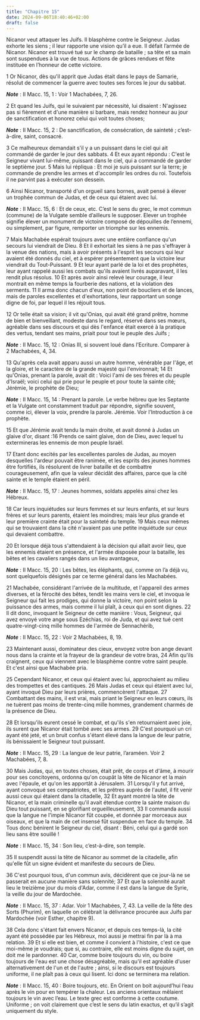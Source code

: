```yaml
---
title: "Chapitre 15"
date: 2024-09-06T18:40:46+02:00
draft: false
---
```



Nicanor veut attaquer les Juifs.
Il blasphème contre le Seigneur.
Judas exhorte les siens ; il leur rapporte une vision qu’il a eue.
Il défait l’armée de Nicanor.
Nicanor est trouvé tué sur le champ de bataille ; sa tête et sa main sont suspendues à la vue de tous.
Actions de grâces rendues et fête instituée en l’honneur de cette victoire.


1 Or Nicanor, dès qu'il apprit que Judas était dans le pays de Samarie, résolut de commencer la guerre avec toutes ses forces le jour du sabbat.

***Note*** :  II Macc. 15, 1 : Voir 1 Machabées, 7, 26.

2 Et quand les Juifs, qui le suivaient par nécessité, lui disaient : N'agissez pas si fièrement et d'une manière si barbare, mais rendez honneur au jour de sanctification et honorez celui qui voit toutes choses;

***Note*** :  II Macc. 15, 2 : De sanctification, de consécration, de sainteté ; c’est-à-dire, saint, consacré.

3 Ce malheureux demandait s'il y a un puissant dans le ciel qui ait commandé de garder le jour des sabbats. 4 Et eux ayant répondu : C'est le Seigneur vivant lui-même, puissant dans le ciel, qui a commandé de garder le septième jour. 5 Mais lui répliqua : Et moi je suis puissant sur la terre; je commande de prendre les armes et d'accomplir les ordres du roi. Toutefois il ne parvint pas à exécuter son dessein.


6 Ainsi Nicanor, transporté d'un orgueil sans bornes, avait pensé à élever un trophée commun de Judas, et de ceux qui étaient avec lui.

***Note*** :  II Macc. 15, 6 : Et de ceux, etc. C’est le sens du grec, le mot commun (commune) de la Vulgate semble d’ailleurs le supposer. Elever un trophée signifie élever un monument de victoire composé de dépouilles de l’ennemi, ou simplement, par figure, remporter un triomphe sur les ennemis.

7 Mais Machabée espérait toujours avec une entière confiance qu'un secours lui viendrait de Dieu. 8 Et il exhortait les siens à ne pas s'effrayer à la venue des nations, mais à avoir présents à l'esprit les secours qui leur avaient été donnés du ciel, et à espérer présentement que la victoire leur viendrait du Tout-Puissant. 9 Et leur ayant parlé de la loi et des prophètes, leur ayant rappelé aussi les combats qu'ils avaient livrés auparavant, il les rendit plus résolus. 10 Et après avoir ainsi relevé leur courage, il leur montrait en même temps la fourberie des nations, et la violation des serments. 11 Il arma donc chacun d'eux, non point de boucliers et de lances, mais de paroles excellentes et d'exhortations, leur rapportant un songe digne de foi, par lequel il les réjouit tous.

12 Or telle était sa vision; il vit qu'Onias, qui avait été grand prêtre, homme de bien et bienveillant, modeste dans le regard, réservé dans ses mœurs, agréable dans ses discours et qui dès l'enfance était exercé à la pratique des vertus, tendant ses mains, priait pour tout le peuple des Juifs ;

***Note*** :  II Macc. 15, 12 : Onias III, si souvent loué dans l’Ecriture. Comparer à 2 Machabées, 4, 34.

13 Qu'après cela avait apparu aussi un autre homme, vénérable par l'âge, et la gloire, et le caractère de la grande majesté qui l'environnait; 14 Et qu'Onias, prenant la parole, avait dit : Voici l'ami de ses frères et du peuple d'Israël; voici celui qui prie pour le peuple et pour toute la sainte cité; Jérémie, le prophète de Dieu;

***Note*** :  II Macc. 15, 14 : Prenant la parole. Le verbe hébreu que les Septante et la Vulgate ont constamment traduit par répondre, signifie souvent, comme ici, élever la voix, prendre la parole. Jérémie. Voir l’Introduction à ce prophète.

15 Et que Jérémie avait tendu la main droite, et avait donné à Judas un glaive d'or, disant :16 Prends ce saint glaive, don de Dieu, avec lequel tu extermineras les ennemis de mon peuple Israël.


17 Etant donc excités par les excellentes paroles de Judas, au moyen desquelles l'ardeur pouvait être ranimée, et les esprits des jeunes hommes être fortifiés, ils résolurent de livrer bataille et de combattre courageusement, afin que la valeur décidât des affaires, parce que la cité sainte et le temple étaient en péril.

***Note*** :  II Macc. 15, 17 : Jeunes hommes, soldats appelés ainsi chez les Hébreux.

18 Car leurs inquiétudes sur leurs femmes et sur leurs enfants, et sur leurs frères et sur leurs parents, étaient les moindres; mais leur plus grande et leur première crainte était pour la sainteté du temple. 19 Mais ceux mêmes qui se trouvaient dans la cité n'avaient pas une petite inquiétude sur ceux qui devaient combattre.


20 Et lorsque déjà tous s'attendaient à la décision qui allait avoir lieu, que les ennemis étaient en présence, et l'armée disposée pour la bataille, les bêtes et les cavaliers rangés dans un lieu avantageux,

***Note*** :  II Macc. 15, 20 : Les bêtes, les éléphants, qui, comme on l’a déjà vu, sont quelquefois désignés par ce terme général dans les Machabées.

21 Machabée, considérant l'arrivée de la multitude, et l'appareil des armes diverses, et la férocité des bêtes, tendit les mains vers le ciel, et invoqua le Seigneur qui fait les prodiges, qui donne la victoire, non point selon la puissance des armes, mais comme il lui plaît, à ceux qui en sont dignes. 22 Il dit donc, invoquant le Seigneur de cette manière : Vous, Seigneur, qui avez envoyé votre ange sous Ezéchias, roi de Juda, et qui avez tué cent quatre-vingt-cinq mille hommes de l'armée de Sennachérib,

***Note*** :  II Macc. 15, 22 : Voir 2 Machabées, 8, 19.

23 Maintenant aussi, dominateur des cieux, envoyez votre bon ange devant nous dans la crainte et la frayeur de la grandeur de votre bras, 24 Afin qu'ils craignent, ceux qui viennent avec le blasphème contre votre saint peuple. Et c'est ainsi que Machabée pria.


25 Cependant Nicanor, et ceux qui étaient avec lui, approchaient au milieu des trompettes et des cantiques. 26 Mais Judas et ceux qui étaient avec lui, ayant invoqué Dieu par leurs prières, commencèrent l'attaque. 27 Combattant des mains, il est vrai, mais priant le Seigneur en leurs cœurs, ils ne tuèrent pas moins de trente-cinq mille hommes, grandement charmés de la présence de Dieu.


28 Et lorsqu'ils eurent cessé le combat, et qu'ils s'en retournaient avec joie, ils surent que Nicanor était tombé avec ses armes. 29 C'est pourquoi un cri ayant été jeté, et un bruit confus s'étant élevé dans la langue de leur patrie, ils bénissaient le Seigneur tout puissant.

***Note*** :  II Macc. 15, 29 : La langue de leur patrie, l’araméen. Voir 2 Machabées, 7, 8.

30 Mais Judas, qui, en toutes choses, était prêt, de corps et d'âme, à mourir pour ses concitoyens, ordonna qu'on coupât la tête de Nicanor et la main avec l'épaule, et qu'on les apportât à Jérusalem. 31 Lorsqu'il y fut arrivé, ayant convoqué ses compatriotes, et les prêtres auprès de l'autel, il fit venir aussi ceux qui étaient dans la citadelle, 32 Et ayant montré la tête de Nicanor, et la main criminelle qu'il avait étendue contre la sainte maison du Dieu tout puissant, en se glorifiant orgueilleusement, 33 Il commanda aussi que la langue ne l'impie Nicanor fût coupée, et donnée par morceaux aux oiseaux, et que la main de cet insensé fût suspendue en face du temple. 34 Tous donc bénirent le Seigneur du ciel, disant : Béni, celui qui a gardé son lieu sans être souillé !

***Note*** :  II Macc. 15, 34 : Son lieu, c’est-à-dire, son temple.

35 Il suspendit aussi la tête de Nicanor au sommet de la citadelle, afin qu'elle fût un signe évident et manifeste du secours de Dieu.


36 C'est pourquoi tous, d'un commun avis, décidèrent que ce jour-là ne se passerait en aucune manière sans solennité; 37 Et que la solennité aurait lieu le treizième jour du mois d'Adar, comme il est dans la langue de Syrie, la veille du jour de Mardochée.

***Note*** :  II Macc. 15, 37 : Adar. Voir 1 Machabées, 7, 43. La veille de la fête des Sorts (Phurim), en laquelle on célébrait la délivrance procurée aux Juifs par Mardochée (voir Esther¸ chapitre 9).


38 Cela donc s'étant fait envers Nicanor, et depuis ces temps-là, la cité ayant été possédée par les Hébreux, moi aussi je mettrai fin par là à ma relation. 39 Et si elle est bien, et comme il convient à l'histoire, c'est ce que moi-même je voudrais; que si, au contraire, elle est moins digne du sujet, on doit me le pardonner. 40 Car, comme boire toujours du vin, ou boire toujours de l'eau est une chose désagréable, mais qu'il est agréable d'user alternativement de l'un et de l'autre ; ainsi, si le discours est toujours uniforme, il ne plaît pas à ceux qui lisent. Ici donc se terminera ma relation.

***Note*** :  II Macc. 15, 40 : Boire toujours, etc. En Orient on boit aujourd’hui l’eau après le vin pour en tempérer la chaleur. Les anciens orientaux mêlaient toujours le vin avec l’eau. Le texte grec est conforme à cette coutume. Uniforme ; on voit clairement que c’est le sens du latin exactus, et qu’il s’agit uniquement du style.
